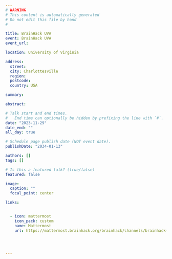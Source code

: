 ```yaml
---
# WARNING
# This content is automatically generated
# Do not edit this file by hand
#

title: BrainHack UVA
event: BrainHack UVA
event_url:

location: University of Virginia

address:
  street:
  city: Charlottesville
  region:
  postcode:
  country: USA

summary:

abstract:

# Talk start and end times.
#   End time can optionally be hidden by prefixing the line with `#`.
date: "2023-11-29"
date_end: ""
all_day: true

# Schedule page publish date (NOT event date).
publishDate: "2034-01-13"

authors: []
tags: []

# Is this a featured talk? (true/false)
featured: false

image:
  caption: ""
  focal_point: center

links:


  - icon: mattermost
    icon_pack: custom
    name: Mattermost
    url: https://mattermost.brainhack.org/brainhack/channels/brainhack-uva




---
```

